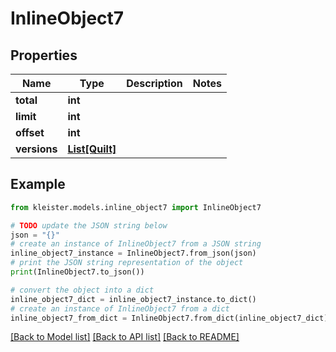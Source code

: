 # InlineObject7


## Properties

Name | Type | Description | Notes
------------ | ------------- | ------------- | -------------
**total** | **int** |  | 
**limit** | **int** |  | 
**offset** | **int** |  | 
**versions** | [**List[Quilt]**](Quilt.md) |  | 

## Example

```python
from kleister.models.inline_object7 import InlineObject7

# TODO update the JSON string below
json = "{}"
# create an instance of InlineObject7 from a JSON string
inline_object7_instance = InlineObject7.from_json(json)
# print the JSON string representation of the object
print(InlineObject7.to_json())

# convert the object into a dict
inline_object7_dict = inline_object7_instance.to_dict()
# create an instance of InlineObject7 from a dict
inline_object7_from_dict = InlineObject7.from_dict(inline_object7_dict)
```
[[Back to Model list]](../README.md#documentation-for-models) [[Back to API list]](../README.md#documentation-for-api-endpoints) [[Back to README]](../README.md)


